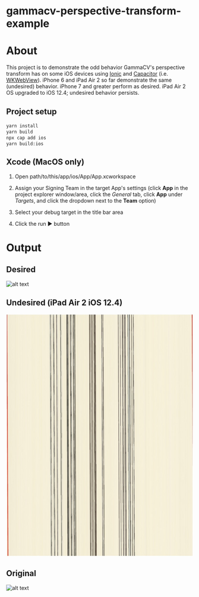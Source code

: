 # gammacv-perspective-transform-example

# About

This project is to demonstrate the odd behavior GammaCV's perspective transform has on some iOS devices using [Ionic](https://ionicframework.com/) and [Capacitor](https://capacitor.ionicframework.com) (i.e. [WKWebView](https://developer.apple.com/documentation/webkit/wkwebview)). iPhone 6 and iPad Air 2 so far demonstrate the same (undesired) behavior. iPhone 7 and greater perform as desired. iPad Air 2 OS upgraded to iOS 12.4; undesired behavior persists.

## Project setup
```
yarn install
yarn build
npx cap add ios
yarn build:ios
```

## Xcode (MacOS only)

1. Open path/to/this/app/ios/App/App.xcworkspace

2. Assign your Signing Team in the target App's settings (click __App__ in the project explorer window/area, click the _General_ tab, click __App__ under _Targets_, and click the dropdown next to the __Team__ option)

3. Select your debug target in the title bar area

4. Click the run ▶ button

# Output

## Desired

![alt text](https://github.com/calebbergman/gammacv-perspective-transform-example/blob/master/public/output-desired.png?raw=true "Desired transform output")

## Undesired (iPad Air 2 iOS 12.4)

![alt text](https://github.com/calebbergman/gammacv-perspective-transform-example/blob/master/public/output-undesired.jpg?raw=true "Undesired transform output")

## Original

![alt text](https://github.com/calebbergman/gammacv-perspective-transform-example/blob/master/public/doc.png?raw=true "Original document")
